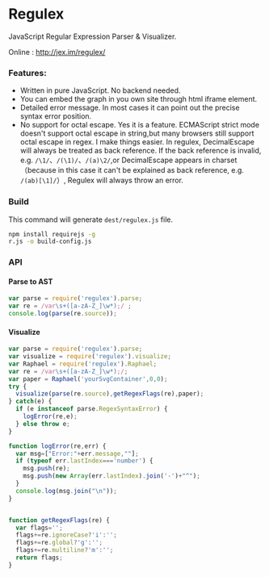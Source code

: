 Regulex
=======

JavaScript Regular Expression Parser & Visualizer.

Online : http://jex.im/regulex/

### Features:
- Written in pure JavaScript. No backend needed.
- You can embed the graph in you own site through html iframe element.
- Detailed error message. In most cases it can point out the precise syntax error position.
- No support for octal escape. Yes it is a feature. ECMAScript strict mode doesn't support octal escape in string,but many browsers still support octal escape in regex. I make things easier. In regulex,  DecimalEscape will always be treated as back reference. If the back reference is invalid, e.g. `/\1/`、`/(\1)/`、`/(a)\2/`,or DecimalEscape appears in charset（because in this case it can't be explained as back reference, e.g. `/(ab)[\1]/`）, Regulex will always throw an error.

### Build

This command will generate `dest/regulex.js` file.
```bash
npm install requirejs -g
r.js -o build-config.js
```


### API

#### Parse to AST
```javascript
var parse = require('regulex').parse;
var re = /var\s+([a-zA-Z_]\w*);/ ;
console.log(parse(re.source));
```

#### Visualize
```javascript
var parse = require('regulex').parse;
var visualize = require('regulex').visualize;
var Raphael = require('regulex').Raphael;
var re = /var\s+([a-zA-Z_]\w*);/;
var paper = Raphael('yourSvgContainer',0,0);
try {
  visualize(parse(re.source),getRegexFlags(re),paper);
} catch(e) {
  if (e instanceof parse.RegexSyntaxError) {
    logError(re,e);
  } else throw e;
}

function logError(re,err) {
  var msg=["Error:"+err.message,""];
  if (typeof err.lastIndex==='number') {
    msg.push(re);
    msg.push(new Array(err.lastIndex).join('-')+"^");
  }
  console.log(msg.join("\n"));
}


function getRegexFlags(re) {
  var flags='';
  flags+=re.ignoreCase?'i':'';
  flags+=re.global?'g':'';
  flags+=re.multiline?'m':'';
  return flags;
}
```
